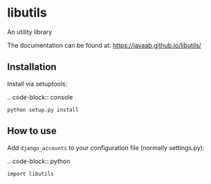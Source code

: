 
libutils
===============================
An utility library


The documentation can be found at: https://javaab.github.io/libutils/ 


Installation
------------
Install via setuptools:

.. code-block:: console
    
    python setup.py install

How to use
-----------------------
Add ``django_accounts`` to your configuration file (normally settings.py): 

.. code-block:: python

    import libutils

